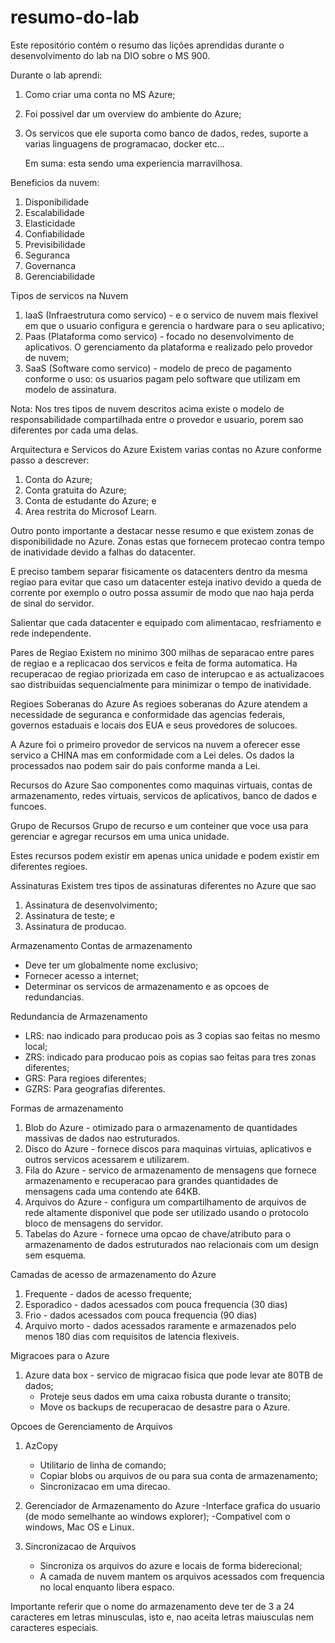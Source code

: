 # resumo-do-lab
Este repositório contém o resumo das lições aprendidas durante o desenvolvimento do lab na DIO sobre o MS 900.

Durante o lab aprendi:
1. Como criar uma conta no MS Azure;
2. Foi possivel dar um overview do ambiente do Azure;
3. Os servicos que ele suporta como banco de dados, redes, suporte a varias linguagens de programacao, docker etc...

   Em suma: esta sendo uma experiencia marravilhosa.


Beneficios da nuvem:
1. Disponibilidade
2. Escalabilidade
3. Elasticidade
4. Confiabilidade
5. Previsibilidade
6. Seguranca
7. Governanca
8. Gerenciabilidade

Tipos de servicos na Nuvem

1. IaaS (Infraestrutura como servico) - e o servico de nuvem mais flexivel em que o usuario configura e gerencia o hardware para o seu aplicativo;
2. Paas (Plataforma como servico) - focado no desenvolvimento de aplicativos. O gerenciamento da plataforma e realizado pelo provedor de nuvem;
3. SaaS (Software como servico) - modelo de preco de pagamento conforme o uso: os usuarios pagam  pelo software que utilizam em modelo de assinatura.

Nota: Nos tres tipos de nuvem descritos acima existe o modelo de responsabilidade compartilhada entre o provedor e usuario, porem sao diferentes por cada uma delas.


Arquitectura e Servicos do Azure
Existem varias contas no Azure conforme passo a descrever: 
1. Conta do Azure;
2. Conta gratuita do Azure;
3. Conta de estudante do Azure; e
4. Area restrita do Microsof Learn.

Outro ponto importante a destacar nesse resumo e que existem zonas de disponibilidade no Azure.
Zonas estas que fornecem protecao contra tempo de inatividade devido a falhas do datacenter.

E preciso tambem separar fisicamente os datacenters dentro da mesma regiao para evitar que caso um datacenter esteja inativo devido a queda de corrente por exemplo o outro possa assumir de modo que nao haja perda de sinal do servidor.

Salientar que cada datacenter e equipado com alimentacao, resfriamento e rede independente.

Pares de Regiao
Existem no minimo 300 milhas de separacao entre pares de regiao e a replicacao dos servicos e feita de forma automatica.
Ha recuperacao de regiao priorizada em caso de interupcao e as actualizacoes sao distribuidas sequencialmente para minimizar o tempo de inatividade.

Regioes Soberanas do Azure
As regioes soberanas do Azure atendem a necessidade de seguranca e conformidade das agencias federais, governos estaduais e locais dos EUA e seus provedores de solucoes.

A Azure foi o primeiro provedor de servicos na nuvem a oferecer esse servico a CHINA mas em conformidade com a Lei deles. Os dados la processados nao podem sair do pais conforme manda a Lei.

Recursos do Azure
Sao componentes como maquinas virtuais, contas de armazenamento, redes virtuais, servicos de aplicativos, banco de dados e funcoes.

Grupo de Recursos
Grupo de recurso e um conteiner que voce usa para gerenciar e agregar recursos em uma unica unidade.

Estes recursos podem existir em apenas unica unidade e podem existir em diferentes regioes.

Assinaturas
Existem tres tipos de assinaturas diferentes no Azure que sao
1. Assinatura de desenvolvimento;
2. Assinatura de teste; e
3. Assinatura de producao.

Armazenamento
Contas de armazenamento
- Deve ter um globalmente nome exclusivo;
- Fornecer acesso a internet;
- Determinar os servicos de armazenamento e as opcoes de redundancias.

Redundancia de Armazenamento
- LRS: nao indicado para producao pois as 3 copias sao feitas no mesmo local;
- ZRS: indicado para producao pois as copias sao feitas para tres zonas diferentes;
- GRS: Para regioes diferentes;
- GZRS: Para geografias diferentes.

Formas de armazenamento
1. Blob do Azure - otimizado para o armazenamento de quantidades massivas de dados nao estruturados.
2. Disco do Azure - fornece discos para maquinas virtuias, aplicativos e outros servicos acessarem e utilizarem.
3. Fila do Azure - servico de armazenamento de mensagens que fornece armazenamento e recuperacao para grandes quantidades de mensagens cada uma contendo ate 64KB.
4. Arquivos do Azure - configura um compartilhamento de arquivos de rede altamente disponivel que pode ser utilizado usando o protocolo bloco de mensagens do servidor.
5. Tabelas do Azure - fornece uma opcao de chave/atributo para o armazenamento de dados estruturados nao relacionais com um design sem esquema.

Camadas de acesso de armazenamento do Azure
1. Frequente - dados de acesso frequente;
2. Esporadico - dados acessados com pouca frequencia (30 dias)
3. Frio - dados acessados com pouca frequencia (90 dias)
4. Arquivo morto - dados acessados raramente e armazenados pelo menos 180 dias com requisitos de latencia flexiveis.

Migracoes para o Azure
1. Azure data box - servico de migracao fisica que pode levar ate 80TB de dados;
   - Proteje seus dados em uma caixa robusta durante o transito;
   - Move os backups de recuperacao de desastre para o Azure.
  
Opcoes de Gerenciamento de Arquivos
1. AzCopy
   - Utilitario de linha de comando;
   - Copiar blobs ou arquivos de ou para sua conta de armazenamento;
   - Sincronizacao em uma direcao.
  
2. Gerenciador de Armazenamento do Azure
   -Interface grafica do usuario (de modo semelhante ao windows explorer);
   -Compativel com o windows, Mac OS e Linux.

3. Sincronizacao de Arquivos
   - Sincroniza os arquivos do azure e locais de forma biderecional;
   - A camada de nuvem mantem os arquivos acessados com frequencia no local enquanto libera espaco.
  
Importante referir que o nome do armazenamento deve ter de 3 a 24 caracteres em letras minusculas, isto e, nao aceita letras maiusculas nem caracteres especiais.
